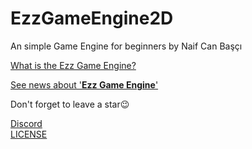 # EzzGameEngine2D
An simple Game Engine for beginners by Naif Can Başçı

<a href="https://naifcanbasci.blogspot.com/2022/02/ezzgameengine-kendi-gelistiriyor.html" target="_blank">What is the Ezz Game Engine?</a>

<a href="https://naifcanbasci.blogspot.com/" target="_blank">See news about '<b>Ezz Game Engine</b>'</a>


Don't forget to leave a star😉

<a href="https://discord.gg/aB6eYvDYF8" target="_blank">Discord</a><br/>
<a href="https://github.com/lahit1/EzzGameEngine2D/blob/master/LICENSE" target="_blank">LICENSE</a>

